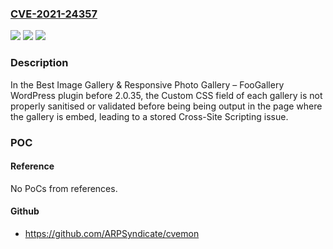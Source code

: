 ### [CVE-2021-24357](https://cve.mitre.org/cgi-bin/cvename.cgi?name=CVE-2021-24357)
![](https://img.shields.io/static/v1?label=Product&message=Best%20Image%20Gallery%20%26%20Responsive%20Photo%20Gallery%20%E2%80%93%20FooGallery&color=blue)
![](https://img.shields.io/static/v1?label=Version&message=2.0.35%3C%202.0.35%20&color=brighgreen)
![](https://img.shields.io/static/v1?label=Vulnerability&message=CWE-79%20Cross-site%20Scripting%20(XSS)&color=brighgreen)

### Description

In the Best Image Gallery & Responsive Photo Gallery – FooGallery WordPress plugin before 2.0.35, the Custom CSS field of each gallery is not properly sanitised or validated before being being output in the page where the gallery is embed, leading to a stored Cross-Site Scripting issue.

### POC

#### Reference
No PoCs from references.

#### Github
- https://github.com/ARPSyndicate/cvemon

